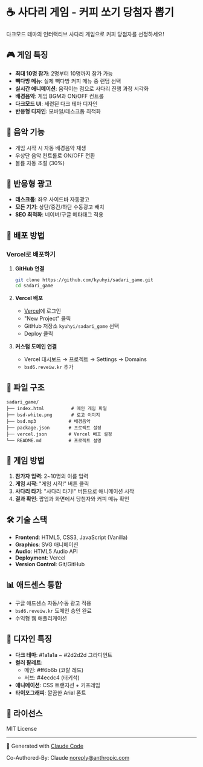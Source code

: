 # ☕ 사다리 게임 - 커피 쏘기 당첨자 뽑기

다크모드 테마의 인터랙티브 사다리 게임으로 커피 당첨자를 선정하세요!

## 🎮 게임 특징

- **최대 10명 참가**: 2명부터 10명까지 참가 가능
- **빽다방 메뉴**: 실제 빽다방 커피 메뉴 중 랜덤 선택
- **실시간 애니메이션**: 움직이는 점으로 사다리 진행 과정 시각화
- **배경음악**: 게임 BGM과 ON/OFF 컨트롤
- **다크모드 UI**: 세련된 다크 테마 디자인
- **반응형 디자인**: 모바일/데스크톱 최적화

## 🎵 음악 기능

- 게임 시작 시 자동 배경음악 재생
- 우상단 음악 컨트롤로 ON/OFF 전환
- 볼륨 자동 조절 (30%)

## 📱 반응형 광고

- **데스크톱**: 좌우 사이드바 자동광고
- **모든 기기**: 상단/중간/하단 수동광고 배치
- **SEO 최적화**: 네이버/구글 메타태그 적용

## 🚀 배포 방법

### Vercel로 배포하기

1. **GitHub 연결**
   ```bash
   git clone https://github.com/kyuhyi/sadari_game.git
   cd sadari_game
   ```

2. **Vercel 배포**
   - [Vercel](https://vercel.com)에 로그인
   - "New Project" 클릭
   - GitHub 저장소 `kyuhyi/sadari_game` 선택
   - Deploy 클릭

3. **커스텀 도메인 연결**
   - Vercel 대시보드 → 프로젝트 → Settings → Domains
   - `bsd6.reveiw.kr` 추가

## 📁 파일 구조

```
sadari_game/
├── index.html          # 메인 게임 파일
├── bsd-white.png       # 로고 이미지
├── bsd.mp3            # 배경음악
├── package.json       # 프로젝트 설정
├── vercel.json        # Vercel 배포 설정
└── README.md          # 프로젝트 설명
```

## 🎯 게임 방법

1. **참가자 입력**: 2~10명의 이름 입력
2. **게임 시작**: "게임 시작!" 버튼 클릭
3. **사다리 타기**: "사다리 타기!" 버튼으로 애니메이션 시작
4. **결과 확인**: 팝업과 화면에서 당첨자와 커피 메뉴 확인

## 🛠 기술 스택

- **Frontend**: HTML5, CSS3, JavaScript (Vanilla)
- **Graphics**: SVG 애니메이션
- **Audio**: HTML5 Audio API
- **Deployment**: Vercel
- **Version Control**: Git/GitHub

## 📊 애드센스 통합

- 구글 애드센스 자동/수동 광고 적용
- `bsd6.reveiw.kr` 도메인 승인 완료
- 수익형 웹 애플리케이션

## 🎨 디자인 특징

- **다크 테마**: #1a1a1a ~ #2d2d2d 그라디언트
- **컬러 팔레트**: 
  - 메인: #ff6b6b (코랄 레드)
  - 서브: #4ecdc4 (터키석)
- **애니메이션**: CSS 트랜지션 + 키프레임
- **타이포그래피**: 깔끔한 Arial 폰트

## 📝 라이선스

MIT License

---

🤖 Generated with [Claude Code](https://claude.ai/code)

Co-Authored-By: Claude <noreply@anthropic.com>